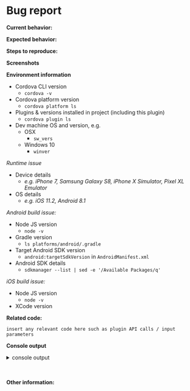 <!--
IMPORTANT: PLEASE READ

WARNING: Failure to follow the issue template guidelines below will result in the issue being immediately closed.

Only bug reports should be opened here.

Before opening an issue, please do the following:
- check a similar issue is not already open (or closed) against this plugin.
	- Duplicates or near-duplicates will be closed immediately.
- try to reproduce the issue using the example project
	- or if that's not possible, using an isolated test project that you are able to share
	- this will eliminate bugs in your code or conflicts with other code as possible causes of the issue
- Any issue which is suspected of being caused by the Ionic Native wrapper should be reported against Ionic Native (https://github.com/ionic-team/ionic-native/issues)
	- Ionic Native Typescript wrappers are maintained by the Ionic Team:
	- To verify an if an issue is caused by this plugin or its Typescript wrapper, please re-test using the vanilla Javascript plugin interface (without the Ionic Native wrapper).
	- Any issue opened here which is obviously an Ionic Typescript wrapper issue will be closed immediately.
-->

<!-- Fill out the relevant sections below and delete irrelevant sections. -->

# Bug report

**Current behavior:**

<!-- Describe how the bug manifests. -->

<!-- Explain how you're sure there is an issue with this plugin rather than your own code:
 - If this plugin has an example project, have you been able to reproduce the issue within it?
 - Have you created a clean test Cordova project containing only this plugin to eliminate the potential for interference with other plugins/code?
 -->

**Expected behavior:**
<!-- Describe what the behavior should be without the bug. -->

**Steps to reproduce:**
<!-- If you are able to illustrate the bug with an example, please provide steps to reproduce. -->

**Screenshots**
<!-- If applicable, add screenshots to help explain your problem. -->

**Environment information**
<!-- Please supply full details of your development environment including: -->
- Cordova CLI version 
	- `cordova -v`
- Cordova platform version
	- `cordova platform ls`
- Plugins & versions installed in project (including this plugin)
    - `cordova plugin ls`
- Dev machine OS and version, e.g.
    - OSX
        - `sw_vers`
    - Windows 10
        - `winver`
        
_Runtime issue_
- Device details
    - _e.g. iPhone 7, Samsung Galaxy S8, iPhone X Simulator, Pixel XL Emulator_
- OS details
    - _e.g. iOS 11.2, Android 8.1_	
	
_Android build issue:_	
- Node JS version
    - `node -v`
- Gradle version
	- `ls platforms/android/.gradle`
- Target Android SDK version
	- `android:targetSdkVersion` in `AndroidManifest.xml`
- Android SDK details
	- `sdkmanager --list | sed -e '/Available Packages/q'`
	
_iOS build issue:_
- Node JS version
    - `node -v`
- XCode version


**Related code:**
```
insert any relevant code here such as plugin API calls / input parameters
```

**Console output**
<details>
<summary>console output</summary>

```

// Paste any relevant JS/native console output here

```

</details><br/><br/>

**Other information:**

<!-- List any other information that is relevant to your issue. Stack traces, related issues, suggestions on how to fix, Stack Overflow links, forum links, etc. -->





<!--
A POLITE REMINDER

- This is free, open-source software. 
- Although the author makes every effort to maintain it, no guarantees are made as to the quality or reliability, and reported issues will be addressed if and when the author has time. 
- Help/support will not be given by the author, so forums (e.g. Ionic) or Stack Overflow should be used. Any issues requesting help/support will be closed immediately.
- If you have urgent need of a bug fix/feature, the author can be engaged for PAID contract work to do so: please contact dave@workingedge.co.uk
- Rude or abusive comments/issues will not be tolerated, nor will opening multiple issues if those previously closed are deemed unsuitable. Any of the above will result in you being BANNED from ALL of my Github repositories.
-->